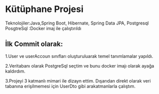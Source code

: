 # Kütüphane Projesi

Teknolojiler:Java,Spring Boot, Hibernate, Spring Data JPA, Postgresql
PosgtreSql :Docker imaj ile çalıştırıldı

## İlk Commit olarak:
1.User ve userAccoun sınıfları oluşturuluarak temel tanımlamalar yapıldı.

2.Veritabanı olarak PostgreSql seçtim ve bunu docker imajı olarak ayağa kaldırdım.

3.Projeyi 3 katmanlı mimari ile dizayn ettim. Dışarıdan direkt olarak veri tabanına erişilmemesi için UserDto gibi arakatmanlarla çalıştım.